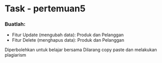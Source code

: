 # Task - pertemuan5

### Buatlah:
 - Fitur Update (mengubah data): Produk dan Pelanggan
 - Fitur Delete (menghapus data): Produk dan Pelanggan
 
 Diperbolehkan untuk belajar bersama
 Dilarang copy paste dan melakukan plagiarism